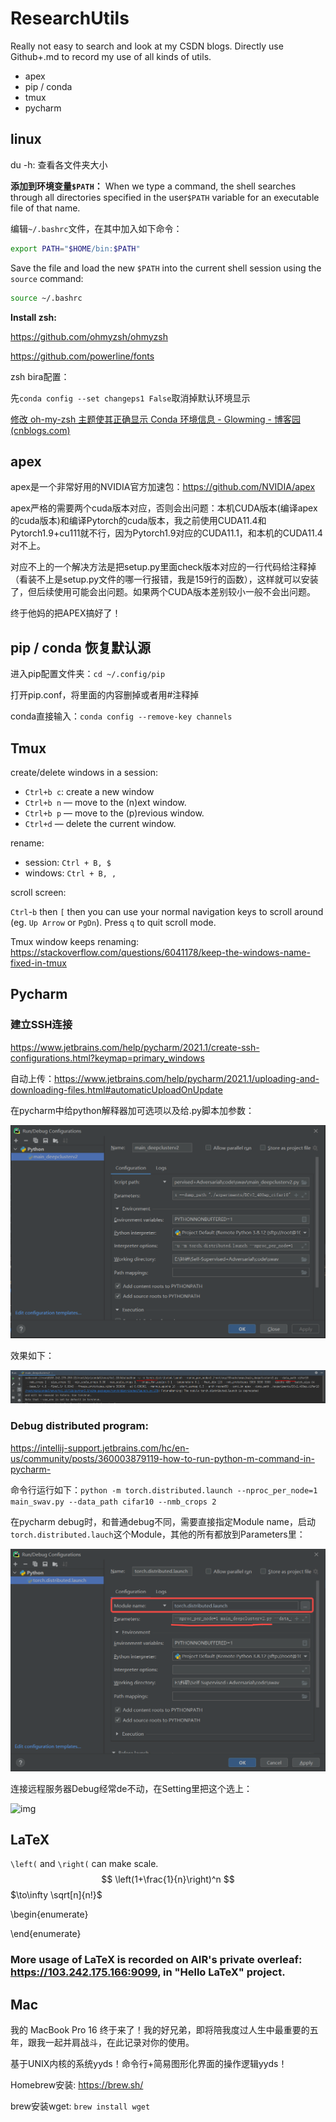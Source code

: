# ResearchUtils

Really not easy to search and look at my CSDN blogs. Directly use Github+.md to record my use of all kinds of utils.

* apex
* pip / conda
* tmux
* pycharm

## linux

du -h: 查看各文件夹大小

**添加到环境变量`$PATH`：**
When we type a command, the shell searches through all directories specified in the user`$PATH` variable for an executable file of that name.

编辑`~/.bashrc`文件，在其中加入如下命令：

```sh
export PATH="$HOME/bin:$PATH"
```

Save the file and load the new `$PATH` into the current shell session using the `source` command:

```sh
source ~/.bashrc
```

**Install zsh:**

https://github.com/ohmyzsh/ohmyzsh

https://github.com/powerline/fonts

zsh bira配置：

先`conda config --set changeps1 False`取消掉默认环境显示

[修改 oh-my-zsh 主题使其正确显示 Conda 环境信息 - Glowming - 博客园 (cnblogs.com)](https://www.cnblogs.com/glowming/p/display-conda-env-name-in-zsh.html)

## apex

apex是一个非常好用的NVIDIA官方加速包：https://github.com/NVIDIA/apex

apex严格的需要两个cuda版本对应，否则会出问题：本机CUDA版本(编译apex的cuda版本)和编译Pytorch的cuda版本，我之前使用CUDA11.4和Pytorch1.9+cu111就不行，因为Pytorch1.9对应的CUDA11.1，和本机的CUDA11.4对不上。

对应不上的一个解决方法是把setup.py里面check版本对应的一行代码给注释掉（看装不上是setup.py文件的哪一行报错，我是159行的函数），这样就可以安装了，但后续使用可能会出问题。如果两个CUDA版本差别较小一般不会出问题。

终于他妈的把APEX搞好了！

## pip / conda 恢复默认源

进入pip配置文件夹：`cd ~/.config/pip`

打开pip.conf，将里面的内容删掉或者用#注释掉

conda直接输入：`conda config --remove-key channels`

## Tmux

create/delete windows in a session:

* `Ctrl+b c`: create a new window
* `Ctrl+b n` — move to the (n)ext window.
* `Ctrl+b p` — move to the (p)revious window.
* `Ctrl+d` — delete the current window.

rename:

* session: `Ctrl + B, $`
* windows: `Ctrl + B, ,`

scroll screen:

`Ctrl`-`b` then `[` then you can use your normal navigation keys to scroll around (eg. `Up Arrow` or `PgDn`). Press `q` to quit scroll mode.

Tmux window keeps renaming: https://stackoverflow.com/questions/6041178/keep-the-windows-name-fixed-in-tmux

## Pycharm

### 建立SSH连接

https://www.jetbrains.com/help/pycharm/2021.1/create-ssh-configurations.html?keymap=primary_windows

自动上传：https://www.jetbrains.com/help/pycharm/2021.1/uploading-and-downloading-files.html#automaticUploadOnUpdate

在pycharm中给python解释器加可选项以及给.py脚本加参数：

![image-20211023102638480](README.assets/image-20211023102638480.png)

效果如下：

![image-20211023103016798](README.assets/image-20211023103016798.png)

### Debug distributed program:

https://intellij-support.jetbrains.com/hc/en-us/community/posts/360003879119-how-to-run-python-m-command-in-pycharm-

命令行运行如下：`python -m torch.distributed.launch --nproc_per_node=1 main_swav.py --data_path cifar10 --nmb_crops 2`

在pycharm debug时，和普通debug不同，需要直接指定Module name，启动`torch.distributed.lauch`这个Module，其他的所有都放到Parameters里：

![image-20211023170826140](README.assets/image-20211023170826140.png)

连接远程服务器Debug经常de不动，在Setting里把这个选上：

![img](README.assets/4YS2{8X``}D5Y7SZNBW0YB.png)

## LaTeX

`\left(` and `\right(` can make scale. 
$$
\left(1+\frac{1}{n}\right)^n
$$
$\to\infty \sqrt[n]{n!}$

\begin{enumerate}

\end{enumerate}

### More usage of LaTeX is recorded on AIR's private overleaf: https://103.242.175.166:9099, in "Hello LaTeX" project.

## Mac

我的 MacBook Pro 16 终于来了！我的好兄弟，即将陪我度过人生中最重要的五年，跟我一起并肩战斗，在此记录对你的使用。

基于UNIX内核的系统yyds！命令行+简易图形化界面的操作逻辑yyds！

Homebrew安装: https://brew.sh/

brew安装wget: `brew install wget`